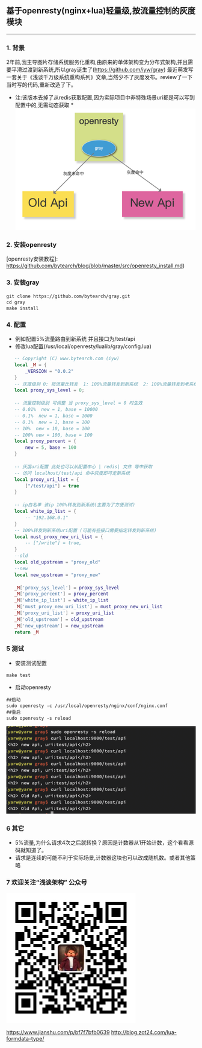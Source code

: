## 基于openresty(nginx+lua)轻量级,按流量控制的灰度模块
---
### 1. 背景
   2年前,我主导图片存储系统服务化重构,由原来的单体架构变为分布式架构,并且需要平滑过渡到新系统,所以gray诞生了(https://github.com/iyw/gray)
最近萌发写一套关于《浅谈千万级系统重构系列》文章,当然少不了灰度发布。review了一下当时写的代码,重新改造了下。
   * 注:该版本去掉了从redis获取配置,因为实际项目中非特殊场景uri都是可以写到配置中的,无需动态获取 *
   ![openresty_gray](./images/openresty_gray.png)
### 2. 安装openresty  
[openresty安装教程]: https://github.com/bytearch/blog/blob/master/src/openresty_install.md)
### 3. 安装gray
```shell script
git clone https://github.com/bytearch/gray.git
cd gray
make install
```

### 4. 配置
* 例如配置5%流量路由到新系统 并且接口为/test/api
* 修改lua配置(/usr/local/openresty/lualib/gray/config.lua)
```lua
   -- Copyright (C) www.bytearch.com (iyw)
   local _M = {
       _VERSION = "0.0.2"
   }
   -- 灰度级别 0: 按流量比转发  1: 100%流量转发到新系统  2: 100%流量转发到老系统
   local proxy_sys_level = 0;
   
   -- 流量控制级别 可调整 当 proxy_sys_level = 0 时生效
   -- 0.01%  new = 1, base = 10000
   -- 0.1%  new = 1, base = 1000
   -- 0.1%  new = 1, base = 100
   -- 10%  new = 10, base = 100
   -- 100% new = 100, base = 100
   local proxy_percent = {
       new = 5, base = 100 
   }
   
   -- 灰度uri配置 此处也可以从配置中心 | redis| 文件 等中获取
   -- 访问 localhost/test/api 命中灰度即可走新系统
   local proxy_uri_list = {
       ["/test/api"] = true
   }
   
   -- ip白名单 该ip 100%转发到新系统(主要为了方便测试)
   local white_ip_list = {
       -- "192.168.0.1"
   }
   -- 100%转发到新系统uri配置 (可能有些接口需要指定转发到新系统)
   local must_proxy_new_uri_list = {
       -- ["/write"] = true,
   }
   --old
   local old_upstream = "proxy_old"
   --new
   local new_upstream = "proxy_new"
   
   _M['proxy_sys_level'] = proxy_sys_level
   _M['proxy_percent'] = proxy_percent
   _M['white_ip_list'] = white_ip_list
   _M['must_proxy_new_uri_list'] = must_proxy_new_uri_list
   _M['proxy_uri_list'] = proxy_uri_list
   _M['old_upstream'] = old_upstream
   _M['new_upstream'] = new_upstream
   return _M
```
### 5 测试
* 安装测试配置
```shell script
make test
```
* 启动openresty
```shell script
##启动
sudo openresty -c /usr/local/openresty/nginx/conf/nginx.conf
##重启
sudo openresty -s reload
```
![测试](./images/gray_test.png)
### 6 其它
* 5%流量,为什么请求4次之后就转换？原因是计数器从1开始计数，这个看看源码就知道了。
* 请求是连续的可能不利于实际场景,计数器这块也可以改成随机数。或者其他策略

### 7 欢迎关注“浅谈架构” 公众号
![浅谈架构](./images/bytearch_qrcode.jpg)



https://www.jianshu.com/p/bf7f7bfb0639
http://blog.zot24.com/lua-formdata-type/


